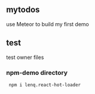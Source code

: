 ## mytodos

use Meteor to build my first demo

## test

test owner files 


### npm-demo directory

```
 npm i lenq.react-hot-loader
```